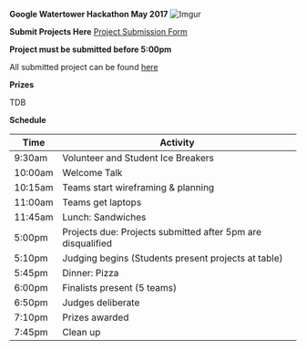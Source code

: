 **Google Watertower Hackathon May 2017**
![Imgur](http://i.imgur.com/QOv1t3n.gif)

**Submit Projects Here**
[Project Submission Form](https://goo.gl/forms/4IxgEG7gRYPFoVuh1)

**Project must be submitted before 5:00pm**


All submitted project can be found [here](https://docs.google.com/spreadsheets/d/15jUwyNGHScwkGhPgCvgEcIX8KcU3CdQkgZFopcTk7qw/edit#gid=1749015189)

**Prizes**

TDB


**Schedule**

Time                | Activity         
--------------------|------------------
9:30am              | Volunteer and Student Ice Breakers   
10:00am             | Welcome Talk    
10:15am             | Teams start wireframing & planning      
11:00am             | Teams get laptops  
11:45am             | Lunch: Sandwiches   
5:00pm              | Projects due: Projects submitted after 5pm are disqualified
5:10pm              | Judging begins (Students present projects at table)
5:45pm              | Dinner: Pizza   
6:00pm              | Finalists present (5 teams) 
6:50pm              | Judges deliberate 
7:10pm              | Prizes awarded 
7:45pm              | Clean up 
